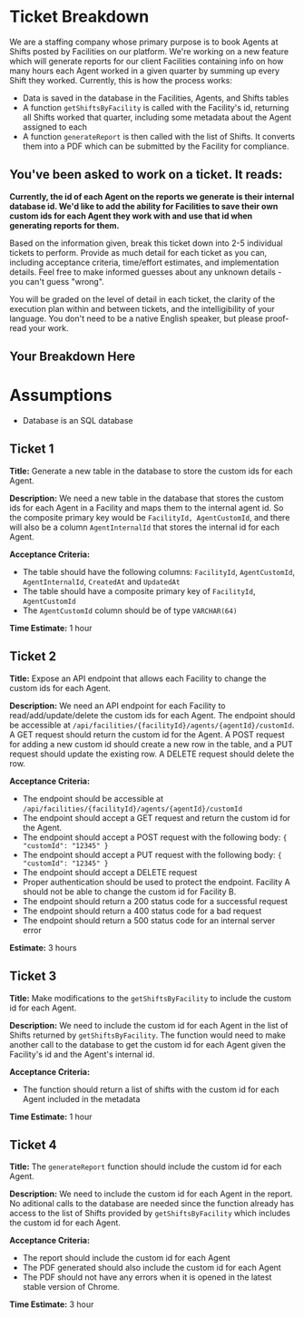# Ticket Breakdown
We are a staffing company whose primary purpose is to book Agents at Shifts posted by Facilities on our platform. We're working on a new feature which will generate reports for our client Facilities containing info on how many hours each Agent worked in a given quarter by summing up every Shift they worked. Currently, this is how the process works:

- Data is saved in the database in the Facilities, Agents, and Shifts tables
- A function `getShiftsByFacility` is called with the Facility's id, returning all Shifts worked that quarter, including some metadata about the Agent assigned to each
- A function `generateReport` is then called with the list of Shifts. It converts them into a PDF which can be submitted by the Facility for compliance.

## You've been asked to work on a ticket. It reads:

**Currently, the id of each Agent on the reports we generate is their internal database id. We'd like to add the ability for Facilities to save their own custom ids for each Agent they work with and use that id when generating reports for them.**


Based on the information given, break this ticket down into 2-5 individual tickets to perform. Provide as much detail for each ticket as you can, including acceptance criteria, time/effort estimates, and implementation details. Feel free to make informed guesses about any unknown details - you can't guess "wrong".


You will be graded on the level of detail in each ticket, the clarity of the execution plan within and between tickets, and the intelligibility of your language. You don't need to be a native English speaker, but please proof-read your work.

## Your Breakdown Here

# Assumptions
 - Database is an SQL database

## Ticket 1
**Title:** Generate a new table in the database to store the custom ids for each Agent.

**Description:** We need a new table in the database that stores the custom ids for each Agent in a Facility and maps them to the internal agent id. So the composite primary key would be `FacilityId, AgentCustomId`, and there will also be a column `AgentInternalId` that stores the internal id for each Agent.

**Acceptance Criteria:** 
 - The table should have the following columns: `FacilityId`, `AgentCustomId`, `AgentInternalId`, `CreatedAt` and `UpdatedAt`
 - The table should have a composite primary key of `FacilityId`, `AgentCustomId`
 - The `AgentCustomId` column should be of type `VARCHAR(64)`

**Time Estimate:** 1 hour

## Ticket 2

**Title:** Expose an API endpoint that allows each Facility to change the custom ids for each Agent.

**Description:** We need an API endpoint for each Facility to read/add/update/delete the custom ids for each Agent. The endpoint should be accessible at `/api/facilities/{facilityId}/agents/{agentId}/customId`. 
A GET request should return the custom id for the Agent. A POST request for adding a new custom id should create a new row in the table, and a PUT request should update the existing row. A DELETE request should delete the row.

**Acceptance Criteria:** 
 - The endpoint should be accessible at `/api/facilities/{facilityId}/agents/{agentId}/customId`
 - The endpoint should accept a GET request and return the custom id for the Agent.
 - The endpoint should accept a POST request with the following body: `{ "customId": "12345" }`
 - The endpoint should accept a PUT request with the following body: `{ "customId": "12345" }`
 - The endpoint should accept a DELETE request
 - Proper authentication should be used to protect the endpoint. Facility A should not be able to change the custom id for Facility B.
 - The endpoint should return a 200 status code for a successful request
 - The endpoint should return a 400 status code for a bad request
 - The endpoint should return a 500 status code for an internal server error

**Estimate:** 3 hours


## Ticket 3

**Title:** Make modifications to the `getShiftsByFacility` to include the custom id for each Agent.

**Description:** We need to include the custom id for each Agent in the list of Shifts returned by `getShiftsByFacility`. The function would need to make another call to the database to get the custom id for each Agent given the Facility's id and the Agent's internal id.

**Acceptance Criteria:** 
- The function should return a list of shifts with the custom id for each Agent included in the metadata

**Time Estimate:** 1 hour


## Ticket 4

**Title:** The `generateReport` function should include the custom id for each Agent.

**Description:** We need to include the custom id for each Agent in the report. No aditional calls to the database are needed since the function already has access to the list of Shifts provided by `getShiftsByFacility` which includes the custom id for each Agent.

**Acceptance Criteria:**
- The report should include the custom id for each Agent
- The PDF generated should also include the custom id for each Agent
- The PDF should not have any errors when it is opened in the latest stable version of Chrome.

**Time Estimate:** 3 hour
